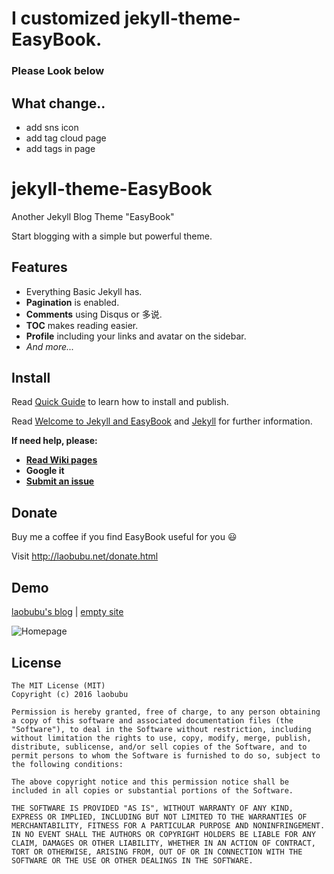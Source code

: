 # I customized jekyll-theme-EasyBook.

### Please Look below

## What change..

* add sns icon 
* add tag cloud page
* add tags in page





# jekyll-theme-EasyBook

Another Jekyll Blog Theme "EasyBook"

Start blogging with a simple but powerful theme.

## Features

- Everything Basic Jekyll has.
- **Pagination** is enabled.
- **Comments** using Disqus or 多说.
- **TOC** makes reading easier.
- **Profile** including your links and avatar on the sidebar.
- *And more...*

## Install

Read [Quick Guide] to learn how to install and publish.

Read [Welcome to Jekyll and EasyBook][helloPost] and [Jekyll][jekyll] for further information.

**If need help, please:**

 - [**Read Wiki pages**](https://github.com/laobubu/jekyll-theme-EasyBook/wiki)
 - **Google it**
 - [**Submit an issue**](https://github.com/laobubu/jekyll-theme-EasyBook/issues/new)

## Donate

Buy me a coffee if you find EasyBook useful for you :smiley:

Visit <http://laobubu.net/donate.html>

## Demo

[laobubu's blog](http://blog.laobubu.net) | [empty site](http://laobubu.github.io/jekyll-theme-EasyBook)

![Homepage](https://ooo.0o0.ooo/2016/02/11/56bc997c65daf.png)

## License

```
The MIT License (MIT)
Copyright (c) 2016 laobubu

Permission is hereby granted, free of charge, to any person obtaining a copy of this software and associated documentation files (the "Software"), to deal in the Software without restriction, including without limitation the rights to use, copy, modify, merge, publish, distribute, sublicense, and/or sell copies of the Software, and to permit persons to whom the Software is furnished to do so, subject to the following conditions:

The above copyright notice and this permission notice shall be included in all copies or substantial portions of the Software.

THE SOFTWARE IS PROVIDED "AS IS", WITHOUT WARRANTY OF ANY KIND, EXPRESS OR IMPLIED, INCLUDING BUT NOT LIMITED TO THE WARRANTIES OF MERCHANTABILITY, FITNESS FOR A PARTICULAR PURPOSE AND NONINFRINGEMENT. IN NO EVENT SHALL THE AUTHORS OR COPYRIGHT HOLDERS BE LIABLE FOR ANY CLAIM, DAMAGES OR OTHER LIABILITY, WHETHER IN AN ACTION OF CONTRACT, TORT OR OTHERWISE, ARISING FROM, OUT OF OR IN CONNECTION WITH THE SOFTWARE OR THE USE OR OTHER DEALINGS IN THE SOFTWARE.
```

[Quick Guide]: https://github.com/laobubu/jekyll-theme-EasyBook/wiki/Quick-Guide
[helloPost]: http://laobubu.github.io/jekyll-theme-EasyBook/archivers/hello
[jekyll]: http://jekyllrb.com/
